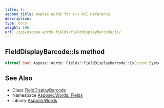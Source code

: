 ```yaml
---
title: Is
second_title: Aspose.Words for C++ API Reference
description: 
type: docs
weight: 196
url: /cpp/aspose.words.fields/fielddisplaybarcode/is/
---
```

## FieldDisplayBarcode::Is method




```cpp
virtual bool Aspose::Words::Fields::FieldDisplayBarcode::Is(const System::TypeInfo &target) const override
```

## See Also

* Class [FieldDisplayBarcode](../)
* Namespace [Aspose::Words::Fields](../../)
* Library [Aspose.Words](../../../)
